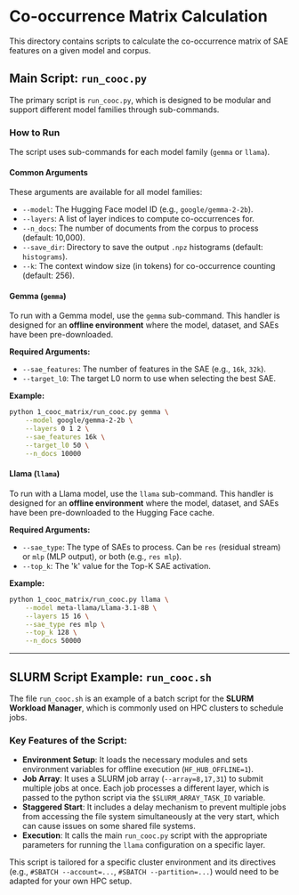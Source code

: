 # Co-occurrence Matrix Calculation

This directory contains scripts to calculate the co-occurrence matrix of SAE features on a given model and corpus.

## Main Script: `run_cooc.py`

The primary script is `run_cooc.py`, which is designed to be modular and support different model families through sub-commands.

### How to Run

The script uses sub-commands for each model family (`gemma` or `llama`).

#### Common Arguments

These arguments are available for all model families:
- `--model`: The Hugging Face model ID (e.g., `google/gemma-2-2b`).
- `--layers`: A list of layer indices to compute co-occurrences for.
- `--n_docs`: The number of documents from the corpus to process (default: 10,000).
- `--save_dir`: Directory to save the output `.npz` histograms (default: `histograms`).
- `--k`: The context window size (in tokens) for co-occurrence counting (default: 256).

#### Gemma (`gemma`)

To run with a Gemma model, use the `gemma` sub-command. This handler is designed for an **offline environment** where the model, dataset, and SAEs have been pre-downloaded.

**Required Arguments:**
- `--sae_features`: The number of features in the SAE (e.g., `16k`, `32k`).
- `--target_l0`: The target L0 norm to use when selecting the best SAE.

**Example:**
```bash
python 1_cooc_matrix/run_cooc.py gemma \
    --model google/gemma-2-2b \
    --layers 0 1 2 \
    --sae_features 16k \
    --target_l0 50 \
    --n_docs 10000
```

#### Llama (`llama`)

To run with a Llama model, use the `llama` sub-command. This handler is designed for an **offline environment** where the model, dataset, and SAEs have been pre-downloaded to the Hugging Face cache.

**Required Arguments:**
- `--sae_type`: The type of SAEs to process. Can be `res` (residual stream) or `mlp` (MLP output), or both (e.g., `res mlp`).
- `--top_k`: The 'k' value for the Top-K SAE activation.

**Example:**
```bash
python 1_cooc_matrix/run_cooc.py llama \
    --model meta-llama/Llama-3.1-8B \
    --layers 15 16 \
    --sae_type res mlp \
    --top_k 128 \
    --n_docs 50000
```

---

## SLURM Script Example: `run_cooc.sh`

The file `run_cooc.sh` is an example of a batch script for the **SLURM Workload Manager**, which is commonly used on HPC clusters to schedule jobs.

### Key Features of the Script:

- **Environment Setup**: It loads the necessary modules and sets environment variables for offline execution (`HF_HUB_OFFLINE=1`).
- **Job Array**: It uses a SLURM job array (`--array=8,17,31`) to submit multiple jobs at once. Each job processes a different layer, which is passed to the python script via the `$SLURM_ARRAY_TASK_ID` variable.
- **Staggered Start**: It includes a delay mechanism to prevent multiple jobs from accessing the file system simultaneously at the very start, which can cause issues on some shared file systems.
- **Execution**: It calls the main `run_cooc.py` script with the appropriate parameters for running the `llama` configuration on a specific layer.

This script is tailored for a specific cluster environment and its directives (e.g., `#SBATCH --account=...`, `#SBATCH --partition=...`) would need to be adapted for your own HPC setup.

```
